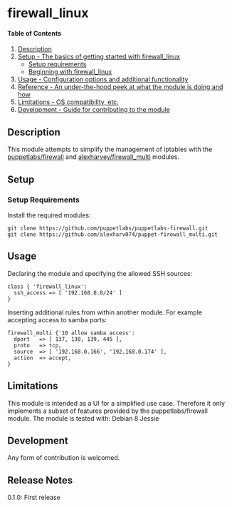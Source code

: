 # firewall_linux

#### Table of Contents

1. [Description](#description)
1. [Setup - The basics of getting started with firewall_linux](#setup)
    * [Setup requirements](#setup-requirements)
    * [Beginning with firewall_linux](#beginning-with-firewall_linux)
1. [Usage - Configuration options and additional functionality](#usage)
1. [Reference - An under-the-hood peek at what the module is doing and how](#reference)
1. [Limitations - OS compatibility, etc.](#limitations)
1. [Development - Guide for contributing to the module](#development)

## Description

This module attempts to simplify the management of iptables with the [puppetlabs/firewall](https://forge.puppet.com/puppetlabs/firewall) and [alexharvey/firewall_multi](https://forge.puppet.com/alexharvey/firewall_multi) modules.

## Setup

### Setup Requirements

Install the required modules:

```
git clone https://github.com/puppetlabs/puppetlabs-firewall.git
git clone https://github.com/alexharv074/puppet-firewall_multi.git
```

## Usage

Declaring the module and specifying the allowed SSH sources:

``` 
class { 'firewall_linux':
  ssh_access => [ '192.168.0.0/24' ]
}
```

Inserting additional rules from within another module. For example accepting access to samba ports:

```
firewall_multi {'10 allow samba access':
  dport   => [ 137, 138, 139, 445 ],
  proto   => tcp,
  source  => [ '192.168.0.166', '192.168.0.174' ],
  action  => accept,
}
```

## Limitations

This module is intended as a UI for a simplified use case. Therefore it only implements a subset of features provided by the puppetlabs/firewall module. 
The module is tested with:
Debian 8 Jessie

## Development

Any form of contribution is welcomed.

## Release Notes

0.1.0: First release
